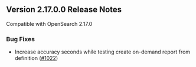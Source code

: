 ## Version 2.17.0.0 Release Notes

Compatible with OpenSearch 2.17.0

### Bug Fixes
* Increase accuracy seconds while testing create on-demand report from definition ([#1022](https://github.com/opensearch-project/reporting/pull/1022))
